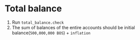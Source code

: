 # Total balance

1. Run `total_balance.check`
1. The sum of balances of the entire accounts should be initial balance(`500,000,000 BOS`) + `inflation`
